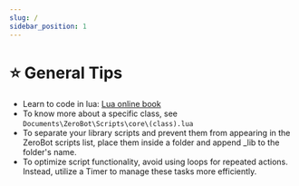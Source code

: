 ```yaml
---
slug: /
sidebar_position: 1
---
```


# ⭐ General Tips

- Learn to code in lua: [Lua online book](https://www.lua.org/pil/contents.html)
- To know more about a specific class, see `Documents\ZeroBot\Scripts\core\(class).lua`
- To separate your library scripts and prevent them from appearing in the ZeroBot scripts list, place them inside a folder and append _lib to the folder's name.
- To optimize script functionality, avoid using loops for repeated actions. Instead, utilize a Timer to manage these tasks more efficiently.